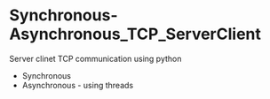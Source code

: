 # Synchronous-Asynchronous_TCP_ServerClient


Server clinet TCP communication using python

* Synchronous
* Asynchronous - using threads
